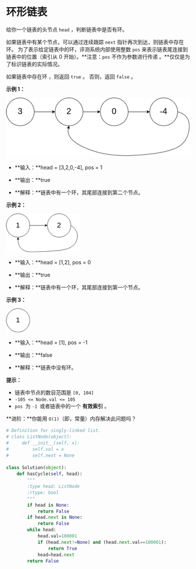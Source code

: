 # 环形链表

给你一个链表的头节点 `head` ，判断链表中是否有环。

如果链表中有某个节点，可以通过连续跟踪 `next` 指针再次到达，则链表中存在环。 为了表示给定链表中的环，评测系统内部使用整数 `pos` 来表示链表尾连接到链表中的位置（索引从 0 开始）。**注意：`pos` 不作为参数进行传递 。**仅仅是为了标识链表的实际情况。

如果链表中存在环 ，则返回 `true` 。 否则，返回 `false` 。

**示例 1：**


![jupyter](images/141_1.png)

- **输入：**head = [3,2,0,-4], pos = 1

- **输出：**true

- **解释：**链表中有一个环，其尾部连接到第二个节点。

**示例 2：**

![jupyter](images/141_2.png)

- **输入：**head = [1,2], pos = 0

- **输出：**true

- **解释：**链表中有一个环，其尾部连接到第一个节点。

**示例 3：**

![jupyter](images/141_3.png)

- **输入：**head = [1], pos = -1

- **输出：**false

- **解释：**链表中没有环。

**提示：**

- 链表中节点的数目范围是 `[0, 104]`
- `-105 <= Node.val <= 105`
- `pos `为 `-1 `或者链表中的一个 **有效索引** 。
 

**进阶：**你能用 `O(1)`（即，常量）内存解决此问题吗？


```python
# Definition for singly-linked list.
# class ListNode(object):
#     def __init__(self, x):
#         self.val = x
#         self.next = None

class Solution(object):
    def hasCycle(self, head):
        """
        :type head: ListNode
        :rtype: bool
        """
        if head is None:
            return False
        if head.next is None:
            return False
        while head:
            head.val=100001
            if (head.next!=None) and (head.next.val==100001):
                return True
            head=head.next
        return False
        
```
